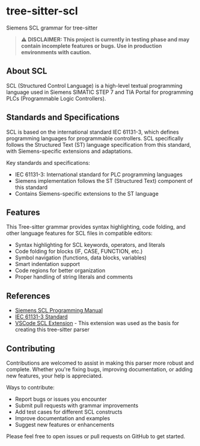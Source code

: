 # tree-sitter-scl
Siemens SCL grammar for tree-sitter

> **⚠️ DISCLAIMER: This project is currently in testing phase and may contain incomplete features or bugs. Use in production environments with caution.**

## About SCL
SCL (Structured Control Language) is a high-level textual programming language used in Siemens SIMATIC STEP 7 and TIA Portal for programming PLCs (Programmable Logic Controllers).

## Standards and Specifications
SCL is based on the international standard IEC 61131-3, which defines programming languages for programmable controllers. SCL specifically follows the Structured Text (ST) language specification from this standard, with Siemens-specific extensions and adaptations.

Key standards and specifications:
- IEC 61131-3: International standard for PLC programming languages
- Siemens implementation follows the ST (Structured Text) component of this standard
- Contains Siemens-specific extensions to the ST language

## Features
This Tree-sitter grammar provides syntax highlighting, code folding, and other language features for SCL files in compatible editors:

- Syntax highlighting for SCL keywords, operators, and literals
- Code folding for blocks (IF, CASE, FUNCTION, etc.)
- Symbol navigation (functions, data blocks, variables)
- Smart indentation support
- Code regions for better organization
- Proper handling of string literals and comments

## References
- [Siemens SCL Programming Manual](https://support.industry.siemens.com)
- [IEC 61131-3 Standard](https://webstore.iec.ch/publication/4552)
- [VSCode SCL Extension](https://github.com/Gunders89/vscode-scl) - This extension was used as the basis for creating this tree-sitter parser

## Contributing
Contributions are welcomed to assist in making this parser more robust and complete. Whether you're fixing bugs, improving documentation, or adding new features, your help is appreciated.

Ways to contribute:
- Report bugs or issues you encounter
- Submit pull requests with grammar improvements
- Add test cases for different SCL constructs
- Improve documentation and examples
- Suggest new features or enhancements

Please feel free to open issues or pull requests on GitHub to get started.
